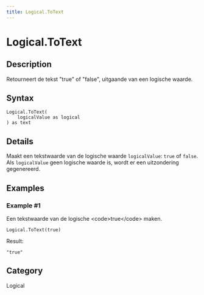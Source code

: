 ```yaml
---
title: Logical.ToText
---
```


# Logical.ToText


## Description

Retourneert de tekst &#34;true&#34; of &#34;false&#34;, uitgaande van een logische waarde.


## Syntax

```powerquery
Logical.ToText(
    logicalValue as logical
) as text
```


## Details

Maakt een tekstwaarde van de logische waarde <code>logicalValue</code>: <code>true</code> of <code>false</code>. Als <code>logicalValue</code> geen logische waarde is, wordt er een uitzondering gegenereerd.


## Examples

### Example #1 
Een tekstwaarde van de logische &lt;code&gt;true&lt;/code&gt; maken.
```powerquery
Logical.ToText(true)
```

Result: 
```powerquery
"true"
```




## Category
Logical
